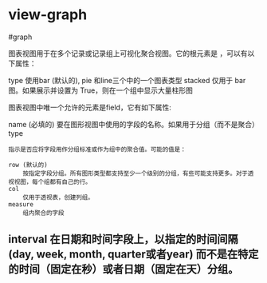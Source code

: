 # view-graph
#graph

图表视图用于在多个记录或记录组上可视化聚合视图。它的根元素是<graph> ，可以有以下属性：

type
    使用bar (默认的), pie 和line三个中的一个图表类型
stacked
    仅用于 bar 图。如果展示并设置为 True，则在一个组中显示大量柱形图

图表视图中唯一个允许的元素是field，它有如下属性:

name (必填的)
    要在图形视图中使用的字段的名称。如果用于分组（而不是聚合）
type

    指示是否应将字段用作分组标准或作为组中的聚合值。可能的值是：

    row (默认的)
        按指定字段分组。所有图形类型都支持至少一个级别的分组，有些可能支持更多。对于透视视图，每个组都有自己的行。
    col
        仅用于透视表，创建列组。
    measure
        组内聚合的字段
interval
    在日期和时间字段上，以指定的时间间隔(day, week, month, quarter或者year) 而不是在特定的时间（固定在秒）或者日期（固定在天）分组。
--------------------- 

